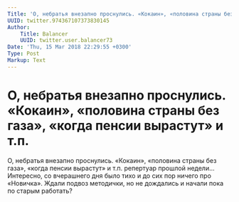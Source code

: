 ```yaml
---
Title: 'О, небратья внезапно проснулись. «Кокаин», «половина страны без газа», «когда пенсии вырастут» и т.п.'
UUID: twitter.974367107373830145
Author:
    Title: Balancer
    UUID: twitter.user.balancer73
Date: 'Thu, 15 Mar 2018 22:29:55 +0300'
Type: Post
Markup: Text
---
```


# О, небратья внезапно проснулись. «Кокаин», «половина страны без газа», «когда пенсии вырастут» и т.п.

О, небратья внезапно проснулись. «Кокаин», «половина страны
без газа», «когда пенсии вырастут» и т.п. репертуар прошлой
недели... Интересно, со вчерашнего дня было тихо и до сих
пор ничего про «Новичка». Ждали подвоз методички, но не
дождались и начали пока по старым работать?